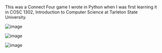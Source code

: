 This was a Connect Four game I wrote in Python when I was first learning it in COSC 1302, Introduction to Computer Science at Tarleton State University.

![image](https://github.com/user-attachments/assets/475f8287-fff6-4b4d-b592-59ad1f4a9fc5)

![image](https://github.com/user-attachments/assets/c777065e-2ab8-49eb-bb0c-09c1a7260f6e)

![image](https://github.com/user-attachments/assets/8844d70a-1393-4588-82c1-92c62873b72d)
